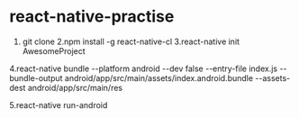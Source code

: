 # react-native-practise
1. git clone
2.npm install -g react-native-cl
3.react-native init AwesomeProject

4.react-native bundle --platform android --dev false --entry-file index.js --bundle-output android/app/src/main/assets/index.android.bundle --assets-dest android/app/src/main/res

5.react-native run-android
